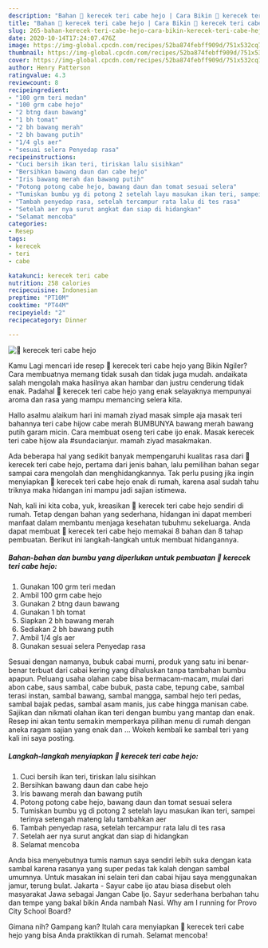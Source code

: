 ```yaml
---
description: "Bahan 🍒 kerecek teri cabe hejo | Cara Bikin 🍒 kerecek teri cabe hejo Yang Bisa Manjain Lidah"
title: "Bahan 🍒 kerecek teri cabe hejo | Cara Bikin 🍒 kerecek teri cabe hejo Yang Bisa Manjain Lidah"
slug: 265-bahan-kerecek-teri-cabe-hejo-cara-bikin-kerecek-teri-cabe-hejo-yang-bisa-manjain-lidah
date: 2020-10-14T17:24:07.476Z
image: https://img-global.cpcdn.com/recipes/52ba874febff909d/751x532cq70/🍒-kerecek-teri-cabe-hejo-foto-resep-utama.jpg
thumbnail: https://img-global.cpcdn.com/recipes/52ba874febff909d/751x532cq70/🍒-kerecek-teri-cabe-hejo-foto-resep-utama.jpg
cover: https://img-global.cpcdn.com/recipes/52ba874febff909d/751x532cq70/🍒-kerecek-teri-cabe-hejo-foto-resep-utama.jpg
author: Henry Patterson
ratingvalue: 4.3
reviewcount: 8
recipeingredient:
- "100 grm teri medan"
- "100 grm cabe hejo"
- "2 btng daun bawang"
- "1 bh tomat"
- "2 bh bawang merah"
- "2 bh bawang putih"
- "1/4 gls aer"
- "sesuai selera Penyedap rasa"
recipeinstructions:
- "Cuci bersih ikan teri, tiriskan lalu sisihkan"
- "Bersihkan bawang daun dan cabe hejo"
- "Iris bawang merah dan bawang putih"
- "Potong potong cabe hejo, bawang daun dan tomat sesuai selera"
- "Tumiskan bumbu yg di potong 2 setelah layu masukan ikan teri, sampei terinya setengah mateng lalu tambahkan aer"
- "Tambah penyedap rasa, setelah tercampur rata lalu di tes rasa"
- "Setelah aer nya surut angkat dan siap di hidangkan"
- "Selamat mencoba"
categories:
- Resep
tags:
- kerecek
- teri
- cabe

katakunci: kerecek teri cabe 
nutrition: 258 calories
recipecuisine: Indonesian
preptime: "PT10M"
cooktime: "PT44M"
recipeyield: "2"
recipecategory: Dinner

---
```



![🍒 kerecek teri cabe hejo](https://img-global.cpcdn.com/recipes/52ba874febff909d/751x532cq70/🍒-kerecek-teri-cabe-hejo-foto-resep-utama.jpg)

Kamu Lagi mencari ide resep 🍒 kerecek teri cabe hejo yang Bikin Ngiler? Cara membuatnya memang tidak susah dan tidak juga mudah. andaikata salah mengolah maka hasilnya akan hambar dan justru cenderung tidak enak. Padahal 🍒 kerecek teri cabe hejo yang enak selayaknya mempunyai aroma dan rasa yang mampu memancing selera kita.

Hallo asalmu alaikum hari ini mamah ziyad masak simple aja masak teri bahannya teri cabe hijow cabe merah BUMBUNYA bawang merah bawang putih garam micin. Cara membuat oseng teri cabe ijo enak. Masak kerecek teri cabe hijow ala #sundacianjur. mamah ziyad masakmakan.

Ada beberapa hal yang sedikit banyak mempengaruhi kualitas rasa dari 🍒 kerecek teri cabe hejo, pertama dari jenis bahan, lalu pemilihan bahan segar sampai cara mengolah dan menghidangkannya. Tak perlu pusing jika ingin menyiapkan 🍒 kerecek teri cabe hejo enak di rumah, karena asal sudah tahu triknya maka hidangan ini mampu jadi sajian istimewa.


Nah, kali ini kita coba, yuk, kreasikan 🍒 kerecek teri cabe hejo sendiri di rumah. Tetap dengan bahan yang sederhana, hidangan ini dapat memberi manfaat dalam membantu menjaga kesehatan tubuhmu sekeluarga. Anda dapat membuat 🍒 kerecek teri cabe hejo memakai 8 bahan dan 8 tahap pembuatan. Berikut ini langkah-langkah untuk membuat hidangannya.

<!--inarticleads1-->

##### Bahan-bahan dan bumbu yang diperlukan untuk pembuatan 🍒 kerecek teri cabe hejo:

1. Gunakan 100 grm teri medan
1. Ambil 100 grm cabe hejo
1. Gunakan 2 btng daun bawang
1. Gunakan 1 bh tomat
1. Siapkan 2 bh bawang merah
1. Sediakan 2 bh bawang putih
1. Ambil 1/4 gls aer
1. Gunakan sesuai selera Penyedap rasa


Sesuai dengan namanya, bubuk cabai murni, produk yang satu ini benar-benar terbuat dari cabai kering yang dihaluskan tanpa tambahan bumbu apapun. Peluang usaha olahan cabe bisa bermacam-macam, mulai dari abon cabe, saus sambal, cabe bubuk, pasta cabe, tepung cabe, sambal terasi instan, sambal bawang, sambal mangga, sambal hejo teri pedas, sambal bajak pedas, sambal asam manis, jus cabe hingga manisan cabe. Sajikan dan nikmati olahan ikan teri dengan bumbu yang mantap dan enak. Resep ini akan tentu semakin memperkaya pilihan menu di rumah dengan aneka ragam sajian yang enak dan … Wokeh kembali ke sambal teri yang kali ini saya posting. 

<!--inarticleads2-->

##### Langkah-langkah menyiapkan 🍒 kerecek teri cabe hejo:

1. Cuci bersih ikan teri, tiriskan lalu sisihkan
1. Bersihkan bawang daun dan cabe hejo
1. Iris bawang merah dan bawang putih
1. Potong potong cabe hejo, bawang daun dan tomat sesuai selera
1. Tumiskan bumbu yg di potong 2 setelah layu masukan ikan teri, sampei terinya setengah mateng lalu tambahkan aer
1. Tambah penyedap rasa, setelah tercampur rata lalu di tes rasa
1. Setelah aer nya surut angkat dan siap di hidangkan
1. Selamat mencoba


Anda bisa menyebutnya tumis namun saya sendiri lebih suka dengan kata sambal karena rasanya yang super pedas tak kalah dengan sambal umumnya. Untuk masakan ini selain teri dan cabai hijau saya menggunakan jamur, terung bulat. Jakarta - Sayur cabe ijo atau biasa disebut oleh masyarakat Jawa sebagai Jangan Cabe Ijo. Sayur sederhana berbahan tahu dan tempe yang bakal bikin Anda nambah Nasi. Why am I running for Provo City School Board? 

Gimana nih? Gampang kan? Itulah cara menyiapkan 🍒 kerecek teri cabe hejo yang bisa Anda praktikkan di rumah. Selamat mencoba!
